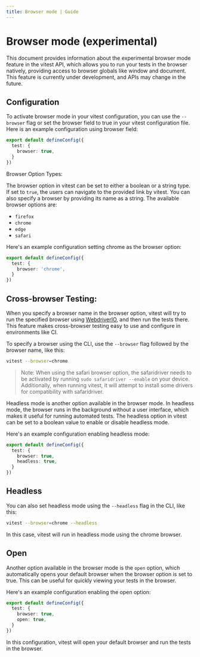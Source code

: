```yaml
---
title: Browser mode | Guide
---
```


# Browser mode (experimental)

This document provides information about the experimental browser mode feature in the vitest API, which allows you to run your tests in the browser natively, providing access to browser globals like window and document. This feature is currently under development, and APIs may change in the future.

## Configuration

To activate browser mode in your vitest configuration, you can use the `--browser` flag or set the browser field to true in your vitest configuration file. Here is an example configuration using browser field:

```ts
export default defineConfig({
  test: {
    browser: true,
  }
})
```
Browser Option Types:

The browser option in vitest can be set to either a boolean or a string type. If
set to `true`, the users can navigate to the provided link by vitest. You can also specify a browser by providing its name as a string. The available browser options are:
- `firefox`
- `chrome`
- `edge`
- `safari`

Here's an example configuration setting chrome as the browser option:

```ts
export default defineConfig({
  test: {
    browser: 'chrome',
  }
})
```

## Cross-browser Testing:

When you specify a browser name in the browser option, vitest will try to run
the specified browser using [WebdriverIO](https://webdriver.io/), and then run the tests there. This
feature makes cross-browser testing easy to use and configure in environments
like CI.

To specify a browser using the CLI, use the `--browser` flag followed by the browser name, like this:

```sh
vitest --browser=chrome
```


> Note: When using the safari browser option, the safaridriver needs to be
> activated by running `sudo safaridriver --enable` on your device. Additionally, when running vitest, it will attempt to install some drivers for compatibility with safaridriver.

Headless mode is another option available in the browser mode. In headless mode, the browser runs in the background without a user interface, which makes it useful for running automated tests. The headless option in vitest can be set to a boolean value to enable or disable headless mode.

Here's an example configuration enabling headless mode:

```ts
export default defineConfig({
  test: {
    browser: true,
    headless: true,
  }
})
```

## Headless

You can also set headless mode using the `--headless` flag in the CLI, like this:

```sh
vitest --browser=chrome --headless
```

In this case, vitest will run in headless mode using the chrome browser.

## Open

Another option available in the browser mode is the `open` option, which automatically opens your default browser when the browser option is set to true. This can be useful for quickly viewing your tests in the browser.

Here's an example configuration enabling the open option:

```ts
export default defineConfig({
  test: {
    browser: true,
    open: true,
  }
})
```

In this configuration, vitest will open your default browser and run the tests in the browser.
